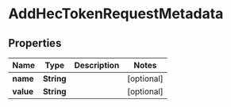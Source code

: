 # AddHecTokenRequestMetadata

## Properties
Name | Type | Description | Notes
------------ | ------------- | ------------- | -------------
**name** | **String** |  |  [optional]
**value** | **String** |  |  [optional]
